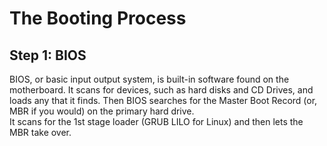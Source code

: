 # The Booting Process

## Step 1: BIOS

BIOS, or basic input output system, is built-in software found on the motherboard.  It scans for devices, such as hard disks and CD Drives, and loads any that it finds.
Then BIOS searches for the Master Boot Record (or, MBR if you would) on the primary hard drive.  
It scans for the 1st stage loader (GRUB LILO for Linux)  and then lets the MBR take over.  